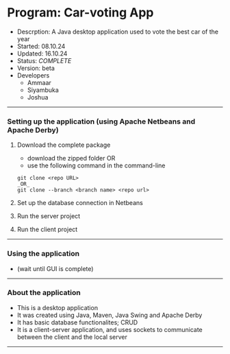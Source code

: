 # Program:      Car-voting App 
- Descrption:   A Java desktop application used to vote the best car of the year
- Started:      08.10.24
- Updated:      16.10.24
- Status:       *COMPLETE*
- Version:      beta
- Developers
    + Ammaar 
    + Siyambuka
    + Joshua
---


### Setting up the application (using Apache Netbeans and Apache Derby)
1. Download the complete package 
    - download the zipped folder OR
    - use the following command in the command-line
    ```
    git clone <repo URL>
    _OR_
    git clone --branch <branch name> <repo url>
    ```
2. Set up the database connection in Netbeans

3. Run the server project

4. Run the client project
---

### Using the application
- (wait until GUI is complete)
---

### About the application
- This is a desktop application
- It was created using Java, Maven, Java Swing and Apache Derby
- It has basic database functionalites; CRUD
- It is a client-server application, and uses sockets to communicate between the client and the local server
---